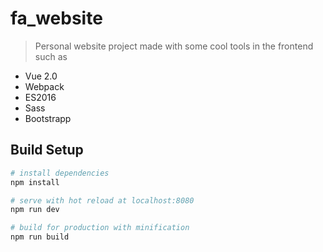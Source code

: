 # fa_website

> Personal website project made with some cool tools in the frontend such as

- Vue 2.0
- Webpack
- ES2016
- Sass
- Bootstrapp



## Build Setup

``` bash
# install dependencies
npm install

# serve with hot reload at localhost:8080
npm run dev

# build for production with minification
npm run build
